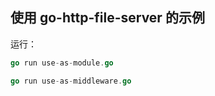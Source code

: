 ## 使用 go-http-file-server 的示例

运行：

```go
go run use-as-module.go
```

```go
go run use-as-middleware.go
```
